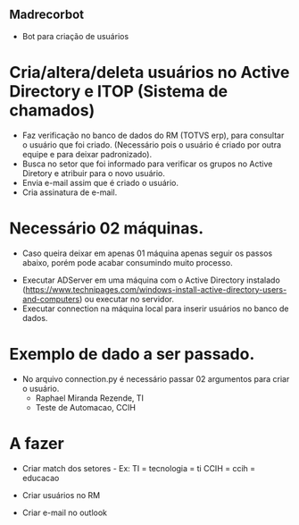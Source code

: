 ## Madrecorbot ##

 - Bot para criação de usuários

# Cria/altera/deleta usuários no Active Directory e ITOP (Sistema de chamados)
  * Faz verificação no banco de dados do RM (TOTVS erp), para consultar o usuário que foi criado. (Necessário pois o usuário é criado por outra equipe e para deixar padronizado).
  * Busca no setor que foi informado para verificar os grupos no Active Diretory e atribuir para o novo usuário.
  * Envia e-mail assim que é criado o usuário.
  * Cria assinatura de e-mail.

# Necessário 02 máquinas.
  * Caso queira deixar em apenas 01 máquina apenas seguir os passos abaixo, porém pode acabar consumindo muito processo.

- Executar ADServer em uma máquina com o Active Directory instalado (https://www.technipages.com/windows-install-active-directory-users-and-computers) ou executar no servidor.
- Executar connection na máquina local para inserir usuários no banco de dados.

# Exemplo de dado a ser passado.

* No arquivo connection.py é necessário passar 02 argumentos para criar o usuário.
  * Raphael Miranda Rezende, TI
  * Teste de Automacao, CCIH
 
# A fazer
 * Criar match dos setores - Ex: TI = tecnologia = ti
                                 CCIH = ccih = educacao
 
 * Criar usuários no RM
 * Criar e-mail no outlook
